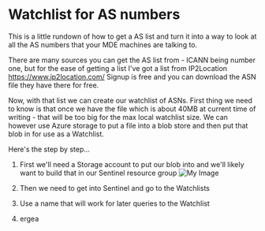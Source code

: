 <H1> Watchlist for AS numbers </H1>
This is a little rundown of how to get a AS list and turn it into a way to look at all the AS numbers that your MDE machines are talking to.

There are many sources you can get the AS list from - ICANN being number one, but for the ease of getting a list I've got a list from IP2Location https://www.ip2location.com/ Signup is free and you can download the ASN file they have there for free.

Now, with that list we can create our watchlist of ASNs. First thing we need to know is that once we have the file which is about 40MB at current time of writing - that will be too big for the max local watchlist size. We can however use Azure storage to put a file into a blob store and then put that blob in for use as a Watchlist.

Here's the step by step...
1. First we'll need a Storage account to put our blob into and we'll likely want to build that in our Sentinel resource group
   ![My Image](images/my_image.png)
3. Then we need to get into Sentinel and go to the Watchlists
4. Use a name that will work for later queries to the Watchlist
   
5. ergea
